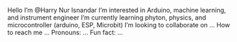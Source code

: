 Hello I’m @Harry Nur Isnandar
I’m interested in Arduino, machine learning, and instrument engineer
I’m currently learning phyton, physics, and microcontroller (arduino, ESP, Microbit)
I’m looking to collaborate on ...
How to reach me ...
Pronouns: ...
Fun fact: ...
